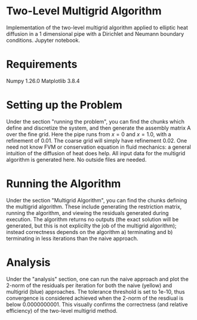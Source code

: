# Two-Level Multigrid Algorithm
Implementation of the two-level multigrid algorithm applied to elliptic heat diffusion in a 1 dimensional pipe with a Dirichlet and Neumann boundary conditions.
Jupyter notebook.

# Requirements
Numpy 1.26.0
Matplotlib 3.8.4

# Setting up the Problem
Under the section "running the problem", you can find the chunks which define and discretize the system, and then generate the assembly matrix A over the fine grid. Here the pipe runs from $x=0$ and $x=1.0$, with a refinement of 0.01. The coarse grid will simply have refinement 0.02. One need not know FVM or conservation equation in fluid mechanics: a general intuition of the diffusion of heat does help. All input data for the multigrid algorithm is generated here. No outside files are needed.

# Running the Algorithm
Under the section "Multigrid Algorithm", you can find the chunks defining the multigrid algorithm. These include generating the restriction matrix, running the algorithm, and viewing the residuals generated during execution. The algorithm returns no outputs (the exact solution will be generated, but this is not explicilty the job of the multigrid algorithm); instead correctness depends on the algorithm a) terminating and b) terminating in less iterations than the naive approach.
# Analysis
Under the "analysis" section, one can run the naive approach and plot the 2-norm of the residuals per iteration for both the naive (yellow) and multigrid (blue) approaches. The tolerance threshold is set to 1e-10, thus convergence is considered achieved when the 2-norm of the resdiual is below 0.0000000001. This visually confirms the correctness (and relative efficiency) of the two-level multigrid method.
